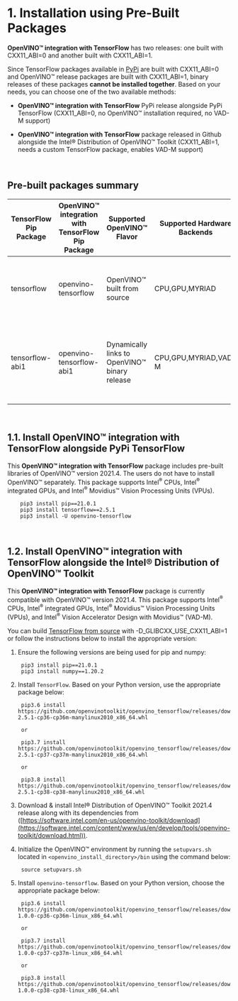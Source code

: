 # 1. <a name='Pre-BuiltPackages'></a>Installation using Pre-Built Packages

**OpenVINO™ integration with TensorFlow** has two releases: one built with CXX11_ABI=0 and another built with CXX11_ABI=1.

Since TensorFlow packages available in [PyPi](https://pypi.org) are built with CXX11_ABI=0 and OpenVINO™ release packages are built with CXX11_ABI=1, binary releases of these packages **cannot be installed together**. Based on your needs, you can choose one of the two available methods:

- **OpenVINO™ integration with TensorFlow** PyPi release alongside PyPi TensorFlow
  (CXX11_ABI=0, no OpenVINO™ installation required, no VAD-M support)

- **OpenVINO™ integration with TensorFlow** package released in Github alongside the Intel® Distribution of OpenVINO™ Toolkit
  (CXX11_ABI=1, needs a custom TensorFlow package, enables VAD-M support)  
<br/>  

## <a name='Prebuiltpackagessummary'></a>Pre-built packages summary
  
|TensorFlow Pip Package| **OpenVINO™ integration with TensorFlow** Pip Package|Supported OpenVINO™ Flavor|Supported Hardware Backends|Comments|
| -----------------|-----------------------------------|----------------------------|---------------------------|----------------|
|tensorflow| openvino-tensorflow|OpenVINO™ built from source|CPU,GPU,MYRIAD|**OpenVINO™** libraries are built from source and included in the wheel package|
|tensorflow-abi1| openvino-tensorflow-abi1|Dynamically links to OpenVINO™ binary release|CPU,GPU,MYRIAD,VAD-M|**OpenVINO™ integration with TensorFlow** libraries are dynamically linked to OpenVINO™ binaries|
<br/>  

##  1.1. <a name='InstallOpenVINOintegrationwithTensorFlowalongsidePyPiTensorFlow'></a>Install **OpenVINO™ integration with TensorFlow** alongside PyPi TensorFlow

This **OpenVINO™ integration with TensorFlow** package includes pre-built libraries of OpenVINO™ version 2021.4. The users do not have to install OpenVINO™ separately. This package supports Intel<sup>®</sup> CPUs, Intel<sup>®</sup> integrated GPUs, and Intel<sup>®</sup> Movidius™ Vision Processing Units (VPUs).


        pip3 install pip==21.0.1
        pip3 install tensorflow==2.5.1
        pip3 install -U openvino-tensorflow
<br/> 

##  1.2. <a name='InstallOpenVINOintegrationwithTensorFlowalongsidetheIntelDistributionofOpenVINOToolkit'></a>Install **OpenVINO™ integration with TensorFlow** alongside the Intel® Distribution of OpenVINO™ Toolkit

This **OpenVINO™ integration with TensorFlow** package is currently compatible with OpenVINO™ version 2021.4. This package supports Intel<sup>®</sup> CPUs, Intel<sup>®</sup> integrated GPUs, Intel<sup>®</sup> Movidius™ Vision Processing Units (VPUs), and Intel<sup>®</sup> Vision Accelerator Design with Movidius™ (VAD-M).

You can build [TensorFlow from source](https://github.com/openvinotoolkit/openvino_tensorflow/blob/master/docs/BUILD.md#tensorflow) with -D_GLIBCXX_USE_CXX11_ABI=1 or follow the instructions below to install the appropriate version:

1. Ensure the following versions are being used for pip and numpy:

        pip3 install pip==21.0.1
        pip3 install numpy==1.20.2

2. Install `TensorFlow`. Based on your Python version, use the appropriate package below:

        pip3.6 install https://github.com/openvinotoolkit/openvino_tensorflow/releases/download/v1.0.0/tensorflow_abi1-2.5.1-cp36-cp36m-manylinux2010_x86_64.whl

        or

        pip3.7 install https://github.com/openvinotoolkit/openvino_tensorflow/releases/download/v1.0.0/tensorflow_abi1-2.5.1-cp37-cp37m-manylinux2010_x86_64.whl

        or

        pip3.8 install https://github.com/openvinotoolkit/openvino_tensorflow/releases/download/v1.0.0/tensorflow_abi1-2.5.1-cp38-cp38-manylinux2010_x86_64.whl

3. Download & install Intel® Distribution of OpenVINO™ Toolkit 2021.4 release along with its dependencies from ([https://software.intel.com/en-us/openvino-toolkit/download](https://software.intel.com/content/www/us/en/develop/tools/openvino-toolkit/download.html)).

4. Initialize the OpenVINO™ environment by running the `setupvars.sh` located in <code>\<openvino\_install\_directory\>\/bin</code> using the command below:

        source setupvars.sh

5. Install `openvino-tensorflow`. Based on your Python version, choose the appropriate package below:

        pip3.6 install https://github.com/openvinotoolkit/openvino_tensorflow/releases/download/v1.0.0/openvino_tensorflow_abi1-1.0.0-cp36-cp36m-linux_x86_64.whl

        or

        pip3.7 install https://github.com/openvinotoolkit/openvino_tensorflow/releases/download/v1.0.0/openvino_tensorflow_abi1-1.0.0-cp37-cp37m-linux_x86_64.whl

        or

        pip3.8 install https://github.com/openvinotoolkit/openvino_tensorflow/releases/download/v1.0.0/openvino_tensorflow_abi1-1.0.0-cp38-cp38-linux_x86_64.whl


